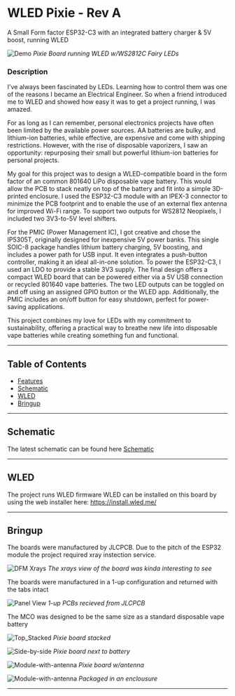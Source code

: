 # WLED Pixie - Rev A
 A Small Form factor ESP32-C3 with an integrated battery charger & 5V boost, running WLED 
 
![Demo](/Pics/6-Test_Setup.JPG)
*Pixie Board running WLED w/WS2812C Fairy LEDs*

### Description

I've always been fascinated by LEDs. Learning how to control them was one of the reasons I became an Electrical Engineer. So when a friend introduced me to WLED and showed how easy it was to get a project running, I was amazed.

For as long as I can remember, personal electronics projects have often been limited by the available power sources. AA batteries are bulky, and lithium-ion batteries, while effective, are expensive and come with shipping restrictions. However, with the rise of disposable vaporizers, I saw an opportunity: repurposing their small but powerful lithium-ion batteries for personal projects.

My goal for this project was to design a WLED-compatible board in the form factor of an common 801640 LiPo disposable vape battery. This would allow the PCB to stack neatly on top of the battery and fit into a simple 3D-printed enclosure. I used the ESP32-C3 module with an IPEX-3 connector to minimize the PCB footprint and to enable the use of an external flex antenna for improved Wi-Fi range. To support two outputs for WS2812 Neopixels, I included two 3V3-to-5V level shifters.

For the PMIC (Power Management IC), I got creative and chose the IP5305T, originally designed for inexpensive 5V power banks. This single SOIC-8 package handles lithium battery charging, 5V boosting, and includes a power path for USB input. It even integrates a push-button controller, making it an ideal all-in-one solution. To power the ESP32-C3, I used an LDO to provide a stable 3V3 supply.
The final design offers a compact WLED board that can be powered either via a 5V USB connection or recycled 801640 vape batteries. The two LED outputs can be toggled on and off using an assigned GPIO button or the WLED app. Additionally, the PMIC includes an on/off button for easy shutdown, perfect for power-saving applications.

This project combines my love for LEDs with my commitment to sustainability, offering a practical way to breathe new life into disposable vape batteries while creating something fun and functional.

---

## Table of Contents
- [Features](#features)
- [Schematic](#Schematic)
- [WLED](#WLED)
- [Bringup](#Bringup)


---

## Schematic
The latest schematic can be found here
[Schematic](/WLED_Pixie_Rev_A/Project%20Outputs%20for%20WLED_Pixie_Rev_A/PDF/WLED_Pixie_Rev_A-2024-10-12.PDF)

---

## WLED
The project runs WLED firmware
WLED can be installed on this board by using the web installer here: 
https://install.wled.me/

---

## Bringup
The boards were manufactured by JLCPCB. Due to the pitch of the ESP32 module the project required xray instection service.


![DFM Xrays](/Pics/7-WLED_Pixie_RevA_Xray.jpg)
*The xrays view of the board was kinda interesting to see*

The boards were manufactured in a 1-up configuration and returned with the tabs intact

![Panel View](/Pics/1-panel_view.jpeg)
*1-up PCBs recieved from JLCPCB*

The MCO was designed to be the same size as a standard disposable vape battery

![Top_Stacked](/Pics/3-top_stacked.jpeg)
*Pixie board stacked*

![Side-by-side](/Pics/4-botton-sidebyside.jpeg)
*Pixie board next to battery*

![Module-with-antenna](/Pics/5-module-antenna.jpeg)
*Pixie board w/antenna*

![Module-with-antenna](/Pics/8-enclosure.jpg)
*Packaged in an enclousure*


---

